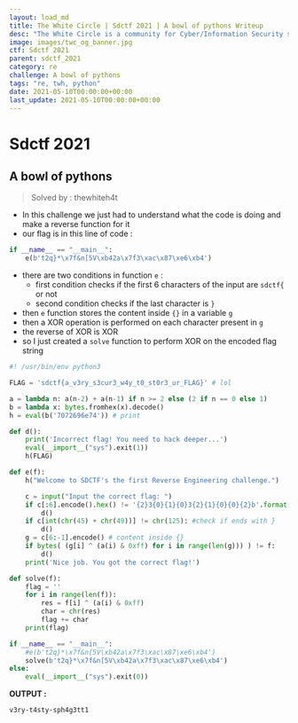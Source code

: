 ```yaml
---
layout: load_md
title: The White Circle | Sdctf 2021 | A bowl of pythons Writeup
desc: "The White Circle is a community for Cyber/Information Security students, enthusiasts and professionals. You can discuss anything related to Security, share your knowledge with others, get help when you need it and proceed further in your journey with amazing people from all over the world."
image: images/twc_og_banner.jpg
ctf: Sdctf 2021
parent: sdctf_2021
category: re
challenge: A bowl of pythons
tags: "re, twh, python"
date: 2021-05-10T00:00:00+00:00
last_update: 2021-05-10T00:00:00+00:00
---
```


<h1 class="heading card-title white-text">Sdctf 2021</h1>

## A bowl of pythons
> Solved by : thewhiteh4t

* In this challenge we just had to understand what the code is doing and make a reverse function for it
* our flag is in this line of code :

```python
if __name__ == "__main__":
    e(b't2q}*\x7f&n[5V\xb42a\x7f3\xac\x87\xe6\xb4')
```

* there are two conditions in function `e` :
    * first condition checks if the first 6 characters of the input are `sdctf{` or not
    * second condition checks if the last character is `}`
* then `e` function stores the content inside `{}` in a variable `g`
* then a XOR operation is performed on each character present in `g`
* the reverse of XOR is XOR
* so I just created a `solve` function to perform XOR on the encoded flag string

```python
#! /usr/bin/env python3

FLAG = 'sdctf{a_v3ry_s3cur3_w4y_t0_st0r3_ur_FLAG}' # lol

a = lambda n: a(n-2) + a(n-1) if n >= 2 else (2 if n == 0 else 1)
b = lambda x: bytes.fromhex(x).decode()
h = eval(b('7072696e74')) # print

def d():
    print('Incorrect flag! You need to hack deeper...')
    eval(__import__("sys").exit(1))
    h(FLAG)

def e(f):
    h("Welcome to SDCTF's the first Reverse Engineering challenge.")

    c = input("Input the correct flag: ")
    if c[:6].encode().hex() != '{2}3{0}{1}{0}3{2}{1}{0}{0}{2}b'.format(*map(str, [6, 4, 7])): # check if matches sdctf{
        d()
    if c[int(chr(45) + chr(49))] != chr(125): #check if ends with }
        d()
    g = c[6:-1].encode() # content inside {}
    if bytes( (g[i] ^ (a(i) & 0xff) for i in range(len(g))) ) != f:
        d()
    print('Nice job. You got the correct flag!')

def solve(f):
    flag = ''
    for i in range(len(f)):
        res = f[i] ^ (a(i) & 0xff)
        char = chr(res)
        flag += char
    print(flag)

if __name__ == "__main__":
    #e(b't2q}*\x7f&n[5V\xb42a\x7f3\xac\x87\xe6\xb4')
    solve(b't2q}*\x7f&n[5V\xb42a\x7f3\xac\x87\xe6\xb4')
else:
    eval(__import__("sys").exit(0))
```

**OUTPUT :**

```
v3ry-t4sty-sph4g3tt1
```